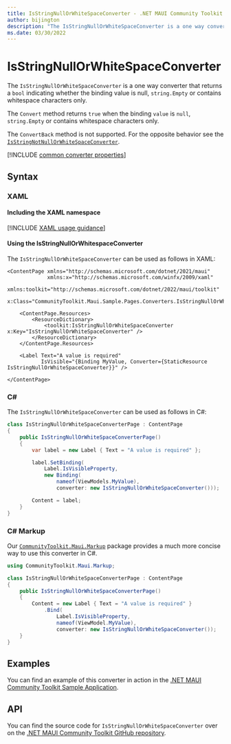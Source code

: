 ```yaml
---
title: IsStringNullOrWhiteSpaceConverter - .NET MAUI Community Toolkit
author: bijington
description: "The IsStringNullOrWhiteSpaceConverter is a one way converter that returns a bool indicating whether the binding value is null or string.Empty or contains whitespace characters only."
ms.date: 03/30/2022
---
```


# IsStringNullOrWhiteSpaceConverter

The `IsStringNullOrWhiteSpaceConverter` is a one way converter that returns a `bool` indicating whether the binding value is null, `string.Empty` or contains whitespace characters only.

The `Convert` method returns `true` when the binding `value` is `null`, `string.Empty` or contains whitespace characters only.

The `ConvertBack` method is not supported. For the opposite behavior see the [`IsStringNotNullOrWhiteSpaceConverter`](is-string-not-null-or-whitespace-converter.md).

[!INCLUDE [common converter properties](../includes/communitytoolkit-converter.md)]

## Syntax

### XAML

#### Including the XAML namespace

[!INCLUDE [XAML usage guidance](../includes/xaml-usage.md)]

#### Using the IsStringNullOrWhitespaceConverter

The `IsStringNullOrWhiteSpaceConverter` can be used as follows in XAML:

```xaml
<ContentPage xmlns="http://schemas.microsoft.com/dotnet/2021/maui"
             xmlns:x="http://schemas.microsoft.com/winfx/2009/xaml"
             xmlns:toolkit="http://schemas.microsoft.com/dotnet/2022/maui/toolkit"
             x:Class="CommunityToolkit.Maui.Sample.Pages.Converters.IsStringNullOrWhiteSpaceConverterPage">

    <ContentPage.Resources>
        <ResourceDictionary>
            <toolkit:IsStringNullOrWhiteSpaceConverter x:Key="IsStringNullOrWhiteSpaceConverter" />
        </ResourceDictionary>
    </ContentPage.Resources>

    <Label Text="A value is required"
           IsVisible="{Binding MyValue, Converter={StaticResource IsStringNullOrWhiteSpaceConverter}}" />

</ContentPage>
```

### C#

The `IsStringNullOrWhiteSpaceConverter` can be used as follows in C#:

```csharp
class IsStringNullOrWhiteSpaceConverterPage : ContentPage
{
    public IsStringNullOrWhiteSpaceConverterPage()
    {
        var label = new Label { Text = "A value is required" };

		label.SetBinding(
			Label.IsVisibleProperty,
			new Binding(
				nameof(ViewModels.MyValue),
				converter: new IsStringNullOrWhiteSpaceConverter()));

		Content = label;
    }
}
```

### C# Markup

Our [`CommunityToolkit.Maui.Markup`](../markup/markup.md) package provides a much more concise way to use this converter in C#.

```csharp
using CommunityToolkit.Maui.Markup;

class IsStringNullOrWhiteSpaceConverterPage : ContentPage
{
    public IsStringNullOrWhiteSpaceConverterPage()
    {
        Content = new Label { Text = "A value is required" }
            .Bind(
                Label.IsVisibleProperty,
                nameof(ViewModel.MyValue),
                converter: new IsStringNullOrWhiteSpaceConverter());
    }
}
```

## Examples

You can find an example of this converter in action in the [.NET MAUI Community Toolkit Sample Application](https://github.com/CommunityToolkit/Maui/blob/main/samples/CommunityToolkit.Maui.Sample/Pages/Converters/IsStringNullOrWhiteSpaceConverterPage.xaml).

## API

You can find the source code for `IsStringNullOrWhiteSpaceConverter` over on the [.NET MAUI Community Toolkit GitHub repository](https://github.com/CommunityToolkit/Maui/blob/main/src/CommunityToolkit.Maui/Converters/IsStringNullOrWhiteSpaceConverter.shared.cs).
